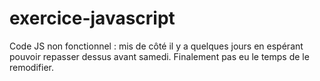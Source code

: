 # exercice-javascript

Code JS non fonctionnel : mis de côté il y a quelques jours en espérant pouvoir repasser dessus avant samedi.
Finalement pas eu le temps de le remodifier.
